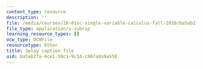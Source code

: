 ```yaml
---
content_type: resource
description: ''
file: /media/courses/18-01sc-single-variable-calculus-fall-2010/ba5ab2fa4ce158c19c1dc807a8a9a558_PNTnmH6jsRI.vtt
file_type: application/x-subrip
learning_resource_types: []
ocw_type: OCWFile
resourcetype: Other
title: 3play caption file
uid: ba5ab2fa-4ce1-58c1-9c1d-c807a8a9a558
---
```

